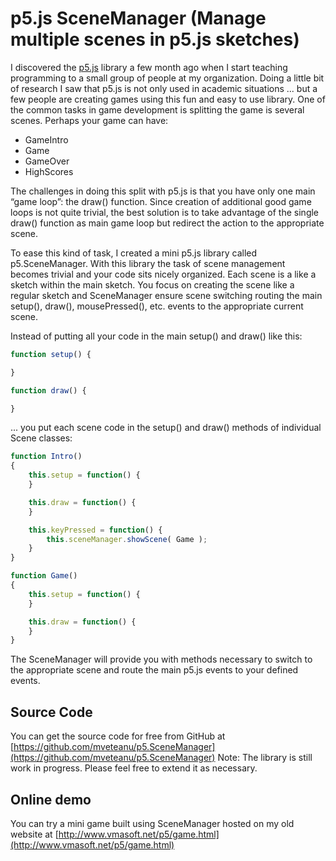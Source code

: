 p5.js SceneManager (Manage multiple scenes in p5.js sketches)
=============================================================

I discovered the [p5.js](http://p5js.org/) library a few month ago when I start teaching programming to a small group of people at my organization. Doing a little bit of research I saw that p5.js is not only used in academic situations ... but a few people are creating games using this fun and easy to use library. 
One of the common tasks in game development is splitting the game is several scenes. Perhaps your game can have:

-	GameIntro
-	Game
-	GameOver
-	HighScores

The challenges in doing this split with p5.js is that you have only one main “game loop”: the draw() function. Since creation of additional good game loops is not quite trivial, the best solution is to take advantage of the single draw() function as main game loop but redirect the action to the appropriate scene.

To ease this kind of task, I created a mini p5.js library called p5.SceneManager. With this library the task of scene management becomes trivial and your code sits nicely organized. Each scene is a like a sketch within the main sketch. You focus on creating the scene like a regular sketch and SceneManager ensure scene switching routing the main setup(), draw(), mousePressed(), etc. events to the  appropriate current scene.

Instead of putting all your code in the main setup() and draw() like this:

```JavaScript
function setup() {

}

function draw() {

}
```

... you put each scene code in the setup() and draw() methods of individual Scene classes:

```JavaScript
function Intro()
{
    this.setup = function() {
    }

    this.draw = function() {
    }

    this.keyPressed = function() {
        this.sceneManager.showScene( Game );
    }
}

function Game()
{
    this.setup = function() {
    }

    this.draw = function() {
    }
}
```

The SceneManager will provide you with methods necessary to switch to the appropriate scene and route the main p5.js events to your defined events.

Source Code
-----------

You can get the source code for free from GitHub at [https://github.com/mveteanu/p5.SceneManager](https://github.com/mveteanu/p5.SceneManager) 
Note: The library is still work in progress. Please feel free to extend it as necessary.

Online demo
-----------

You can try a mini game built using SceneManager hosted on my old website at [http://www.vmasoft.net/p5/game.html](http://www.vmasoft.net/p5/game.html) 
